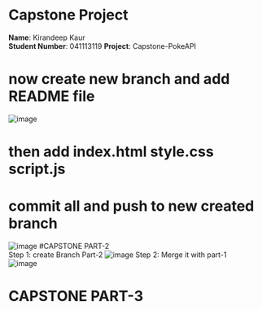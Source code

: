 # Capstone Project

**Name**: Kirandeep Kaur  
**Student Number**: 041113119 
**Project**: Capstone-PokeAPI <br>
# now create new branch and add README file 
![image](https://github.com/Kiran2300/Kiran2300-mtm6302-capstone-Kiran2300-/assets/134239892/a8469458-d051-445e-ac63-5c18c1eed7a1) <br>
# then add index.html style.css script.js <br>
# commit all and push to new created branch <br>
![image](https://github.com/Kiran2300/Kiran2300-mtm6302-capstone-Kiran2300-/assets/134239892/a3dad2cf-bd6d-4904-9ff0-92460aa9a4f2)
#CAPSTONE PART-2 <br>
Step 1: create Branch Part-2
![image](https://github.com/Kiran2300/Kiran2300-mtm6302-capstone-Kiran2300-/assets/134239892/f2e234d8-e2cf-48f3-a68e-d6224e065d0d)
Step 2: Merge it with part-1 <br>
![image](https://github.com/Kiran2300/Kiran2300-mtm6302-capstone-Kiran2300-/assets/134239892/f525902a-428d-4928-8d72-2329cfee160e)

# CAPSTONE PART-3

